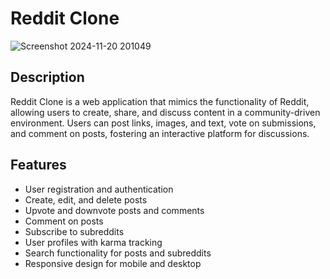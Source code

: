 # Reddit Clone

![Screenshot 2024-11-20 201049](https://github.com/user-attachments/assets/78bbe260-1eb1-45b9-9b19-0643d33d8719)

## Description

Reddit Clone is a web application that mimics the functionality of Reddit, allowing users to create, share, and discuss content in a community-driven environment. Users can post links, images, and text, vote on submissions, and comment on posts, fostering an interactive platform for discussions.

## Features

- User registration and authentication
- Create, edit, and delete posts
- Upvote and downvote posts and comments
- Comment on posts
- Subscribe to subreddits
- User profiles with karma tracking
- Search functionality for posts and subreddits
- Responsive design for mobile and desktop
